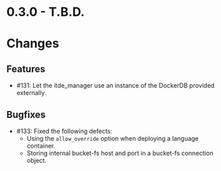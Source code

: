 # 0.3.0 - T.B.D.

# Changes

## Features

* #131: Let the itde_manager use an instance of the DockerDB provided externally.

## Bugfixes

* #133: Fixed the following defects:
  - Using the `allow_override` option when deploying a language container.
  - Storing internal bucket-fs host and port in a bucket-fs connection object. 
